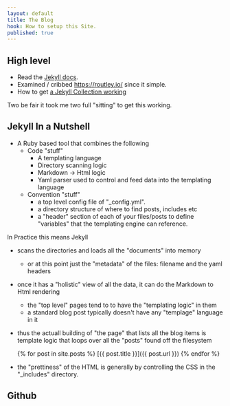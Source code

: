 ```yaml
---
layout: default
title: The Blog
hook: How to setup this Site.
published: true
---
```



## High level

* Read the [Jekyll docs](https://jekyllrb.com/).
* Examined / cribbed https://routley.io/ since it simple.
* How to get [a Jekyll Collection working](https://www.sitepoint.com/getting-started-jekyll-collections/)

Two be fair it took me two full "sitting" to get this working.

## Jekyll In a Nutshell

* A Ruby based tool that combines the following
   * Code "stuff"
	   * A templating language
       * Directory scanning logic
       * Markdown -> Html logic
       * Yaml parser used to control and feed data into the templating language
   * Convention "stuff"
	   * a top level config file of "_config.yml".
       * a directory structure of where to find posts, includes etc
       * a "header" section of each of your files/posts to define "variables" that the templating engine can reference.
       
In Practice this means Jekyll
* scans the directories and loads all the "documents" into memory
	* or at this point just the "metadata" of the files: filename and the yaml headers 
* once it has a "holistic" view of all the data, it can do the Markdown to Html rendering
	* the "top level" pages tend to to have the "templating logic" in them
	* a standard blog post typically doesn't have any "templage" language in it
* thus the actuall building of "the page" that lists all the blog items is template logic that loops over all the "posts" found off the filesystem


	{% for post in site.posts %}
	   [{{ post.title }}]({{ post.url }}) 
    {% endfor %}

* the "prettiness" of the HTML is generally by controlling the CSS in the "_includes" directory.

## Github




